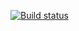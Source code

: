 [![Build status](https://ci.appveyor.com/api/projects/status/yurm3a0i59dy5nqx?svg=true)](https://ci.appveyor.com/project/venom4ek/at-5-1-pattersn-deliverychangedate)

